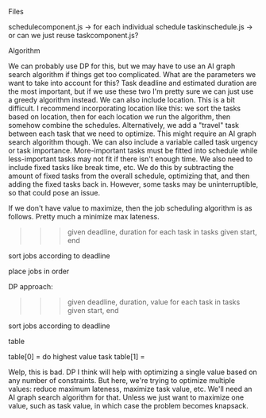Files

schedulecomponent.js -> for each individual schedule
taskinschedule.js -> or can we just reuse taskcomponent.js?

Algorithm

We can probably use DP for this, but we may have to use an AI graph search algorithm if things get too complicated.
What are the parameters we want to take into account for this?
Task deadline and estimated duration are the most important, but if we use these two I'm pretty sure we can just use a greedy algorithm instead.
We can also include location. This is a bit difficult. I recommend incorporating location like this: we sort the tasks based on location, then for each location we run the algorithm, then somehow combine the schedules.
Alternatively, we add a "travel" task between each task that we need to optimize. This might require an AI graph search algorithm though.
We can also include a variable called task urgency or task importance. More-important tasks must be fitted into schedule while less-important tasks may not fit if there isn't enough time.
We also need to include fixed tasks like break time, etc. We do this by subtracting the amount of fixed tasks from the overall schedule, optimizing that, and then adding the fixed tasks back in. However, some tasks may be uninterruptible, so that could pose an issue.

If we don't have value to maximize, then the job scheduling algorithm is as follows. Pretty much a minimize max lateness.

> > > given deadline, duration for each task in tasks
> > > given start, end

sort jobs according to deadline

place jobs in order

> > >

DP approach:

> > > given deadline, duration, value for each task in tasks
> > > given start, end

sort jobs according to deadline

table

table[0] = do highest value task
table[1] =

> > >

Welp, this is bad.
DP I think will help with optimizing a single value based on any number of constraints.
But here, we're trying to optimize multiple values: reduce maximum lateness, maximize task value, etc.
We'll need an AI graph search algorithm for that.
Unless we just want to maximize one value, such as task value, in which case the problem becomes knapsack.
